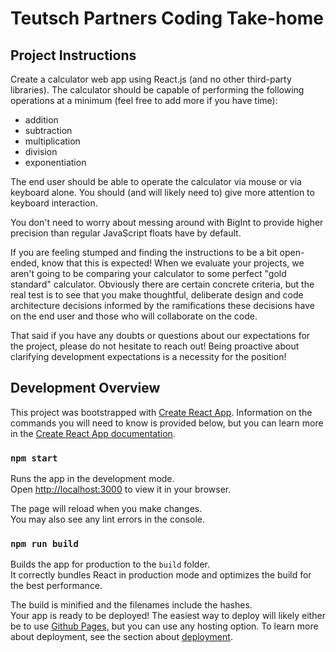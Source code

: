 # Teutsch Partners Coding Take-home

## Project Instructions

Create a calculator web app using React.js (and no other third-party libraries). The calculator should be capable of performing the following operations at a minimum (feel free to add more if you have time):

* addition
* subtraction
* multiplication
* division
* exponentiation

The end user should be able to operate the calculator via mouse or via keyboard alone. You should (and will likely need to) give more attention to keyboard interaction.

You don't need to worry about messing around with BigInt to provide higher precision than regular JavaScript floats have by default.

If you are feeling stumped and finding the instructions to be a bit open-ended, know that this is expected! When we evaluate your projects, we aren't going to be comparing your calculator to some perfect "gold standard" calculator. Obviously there are certain concrete criteria, but the real test is to see that you make thoughtful, deliberate design and code architecture decisions informed by the ramifications these decisions have on the end user and those who will collaborate on the code.

That said if you have any doubts or questions about our expectations for the project, please do not hesitate to reach out! Being proactive about clarifying development expectations is a necessity for the position! 

## Development Overview

This project was bootstrapped with [Create React App](https://github.com/facebook/create-react-app). Information on the commands you will need to know is provided below, but you can learn more in the [Create React App documentation](https://facebook.github.io/create-react-app/docs/getting-started).

### `npm start`

Runs the app in the development mode.\
Open [http://localhost:3000](http://localhost:3000) to view it in your browser.

The page will reload when you make changes.\
You may also see any lint errors in the console.

### `npm run build`

Builds the app for production to the `build` folder.\
It correctly bundles React in production mode and optimizes the build for the best performance.

The build is minified and the filenames include the hashes.\
Your app is ready to be deployed! The easiest way to deploy will likely either be to use [Github Pages](https://docs.github.com/en/pages/getting-started-with-github-pages/about-github-pages), but you can use any hosting option. To learn more about deployment, see the section about [deployment](https://facebook.github.io/create-react-app/docs/deployment).
